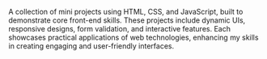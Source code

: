 A collection of mini projects using HTML, CSS, and JavaScript, built to demonstrate core front-end skills. These projects include dynamic UIs, responsive designs, form validation, and interactive features. Each showcases practical applications of web technologies, enhancing my skills in creating engaging and user-friendly interfaces.
